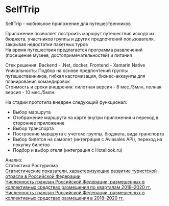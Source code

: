 # SelfTrip

SelfTrip - мобильное приложение для путешественников

Приложение позволяет построить маршрут путешествия исходя из бюджета, участников группы и других предпочтений пользователя, закрывая недостатки пакетных туров\
На время путешествия предлагается программа развлечений (посещение музеев, достопримечательностей) и питания

Стек решения: Backend - .Net, docker. Frontend - Xamarin.Native\
Уникальность: Подбор на основе предпочтений группы путешественников, гибкая кастомизация, бизнес-аккаунты для планирования командировок\
Стоимость и сроки внедрения: пилотная версия - 6 мес./3млн, полная версия - 10 мес./5млн.

На стадии прототипа внедрен следующий функционал:
- Выбор маршрута 
- Отображение маршрута на карте внутри приложения и переход в стороннее приложение
- Выбор транспорта
- Построение маршрута с учетом: группы, бюджета, вида транспорта
- Выбор билетов на самолет (интеграция с Aviasales API), переход на покупку билетов
- Подбор и выбор отеля (интеграция с Hotellook.ru)


Анализ:\
Статистика Ростуризма\
<a href="https://tourism.gov.ru/upload/iblock/5e0/%D0%A1%D1%82%D0%B0%D1%82%D0%B8%D1%81%D1%82%D0%B8%D1%87%D0%B5%D1%81%D0%BA%D0%B8%D0%B5%20%D0%BF%D0%BE%D0%BA%D0%B0%D0%B7%D0%B0%D1%82%D0%B5%D0%BB%D0%B8,%20%D1%85%D0%B0%D1%80%D0%B0%D0%BA%D1%82%D0%B5%D1%80%D0%B8%D0%B7%D1%83%D1%8E%D1%89%D0%B8%D0%B5%20%D1%82%D1%83%D1%80%D0%B8%D1%81%D1%82%D1%81%D0%BA%D1%83%D1%8E%20%D0%BE%D1%82%D1%80%D0%B0%D1%81%D0%BB%D1%8C.pdf" target="_blank">Статистические показатели, характеризующие развитие туристской отрасли в Российской Федерации</a>\
<a href="https://tourism.gov.ru/upload/iblock/ba3/%D0%A7%D0%B8%D1%81%D0%BB%D0%B5%D0%BD%D0%BD%D0%BE%D1%81%D1%82%D1%8C%20%D0%B3%D1%80%D0%B0%D0%B6%D0%B4%D0%B0%D0%BD%20%D0%A0%D0%BE%D1%81%D1%81%D0%B8%D0%B9%D1%81%D0%BA%D0%BE%D0%B9%20%D0%A4%D0%B5%D0%B4%D0%B5%D1%80%D0%B0%D1%86%D0%B8%D0%B8,%20%D1%80%D0%B0%D0%B7%D0%BC%D0%B5%D1%89%D0%B5%D0%BD%D0%BD%D1%8B%D1%85%20%D0%B2%20%D0%BA%D0%BE%D0%BB%D0%BB%D0%B5%D0%BA%D1%82%D0%B8%D0%B2%D0%BD%D1%8B%D1%85%20%D1%81%D1%80%D0%B5%D0%B4%D1%81%D1%82%D0%B2%D0%B0%D1%85%20%D1%80%D0%B0%D0%B7%D0%BC%D0%B5%D1%89%D0%B5%D0%BD%D0%B8%D1%8F%20%D0%BF%D0%BE%20%D0%BA%D0%B2%D0%B0%D1%80%D1%82%D0%B0%D0%BB%D0%B0%D0%BC%202018%20-%202020%20%D0%B3%D0%B3.xls" target="_blank">Численность граждан Российской Федерации, размещенных в коллективных средствах размещения по кварталам 2018–2020 гг.</a>\
<a href="https://tourism.gov.ru/upload/iblock/dad/%D0%A7%D0%B8%D1%81%D0%BB%D0%B5%D0%BD%D0%BD%D0%BE%D1%81%D1%82%D1%8C%20%D0%B3%D1%80%D0%B0%D0%B6%D0%B4%D0%B0%D0%BD%20%D0%A0%D0%BE%D1%81%D1%81%D0%B8%D0%B9%D1%81%D0%BA%D0%BE%D0%B9%20%D0%A4%D0%B5%D0%B4%D0%B5%D1%80%D0%B0%D1%86%D0%B8%D0%B8,%20%D1%80%D0%B0%D0%B7%D0%BC%D0%B5%D1%89%D0%B5%D0%BD%D0%BD%D1%8B%D1%85%20%D0%B2%20%D0%BA%D0%BE%D0%BB%D0%BB%D0%B5%D0%BA%D1%82%D0%B8%D0%B2%D0%BD%D1%8B%D1%85%20%D1%81%D1%80%D0%B5%D0%B4%D1%81%D1%82%D0%B2%D0%B0%D1%85%20%D1%80%D0%B0%D0%B7%D0%BC%D0%B5%D1%89%D0%B5%D0%BD%D0%B8%D1%8F%20%D0%B2%202018%20-%202020%20%D0%B3%D0%B3.xls" target="_blank">Численность граждан Российской Федерации, размещенных в коллективных средствах размещения в 2018–2020 гг.</a>
